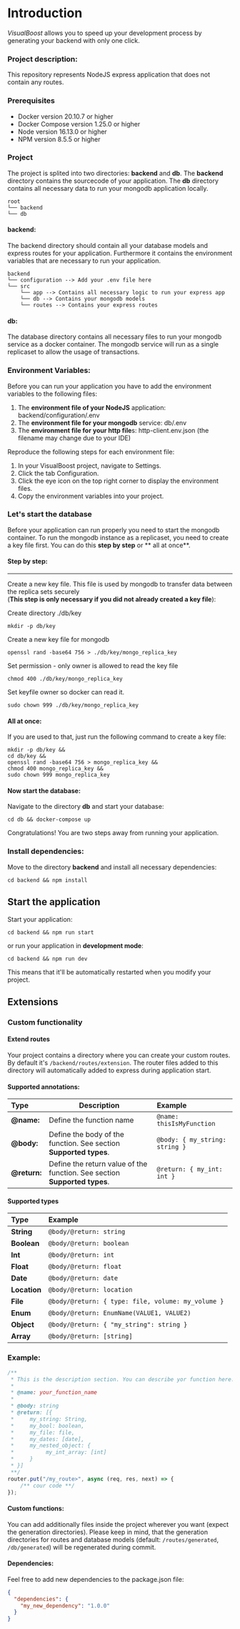 # Introduction

*VisualBoost* allows you to speed up your development process by generating your backend with only one click.

### Project description:

This repository represents NodeJS express application that does not contain any routes.

### Prerequisites

- Docker version 20.10.7 or higher
- Docker Compose version 1.25.0 or higher
- Node version 16.13.0 or higher
- NPM version 8.5.5 or higher

### Project

The project is splited into two directories: **backend** and **db**. The **backend** directory contains the sourcecode
of your application. The **db** directory contains all necessary data to run your mongodb application locally.

```
root
└── backend
└── db
```

#### backend:

The backend directory should contain all your database models and express routes for your application.
Furthermore it contains the environment variables that are necessary to run your application.

```
backend
└── configuration --> Add your .env file here
└── src
    └── app --> Contains all necessary logic to run your express app
    └── db --> Contains your mongodb models
    └── routes --> Contains your express routes
```

#### db:

The database directory contains all necessary files to run your mongodb service as a docker container.
The mongodb service will run as a single replicaset to allow the usage of transactions.

### Environment Variables:

Before you can run your application you have to add the environment variables to the following files:

1. The **environment file of your NodeJS** application: backend/configuration/.env
2. The **environment file for your mongodb** service: db/.env
3. The **environment file for your http file**s: http-client.env.json (the filename may change due to your IDE)

Reproduce the following steps for each environment file:

1. In your VisualBoost project, navigate to Settings.
2. Click the tab Configuration.
3. Click the eye icon on the top right corner to display the environment files.
4. Copy the environment variables into your project.

### Let's start the database

Before your application can run properly you need to start the mongodb container.
To run the mongodb instance as a replicaset, you need to create a key file first. You can do this **step by step** or **
all at once**.

#### Step by step:

--- 
Create a new key file. This file is used by mongodb to transfer data between the replica sets securely</br>
(**This step is only necessary if you did not already created a key file**):

Create directory ./db/key

```shell
mkdir -p db/key
```

Create a new key file for mongodb

```shell
openssl rand -base64 756 > ./db/key/mongo_replica_key
```

Set permission - only owner is allowed to read the key file

```shell
chmod 400 ./db/key/mongo_replica_key
```

Set keyfile owner so docker can read it.

```shell
sudo chown 999 ./db/key/mongo_replica_key
```

#### All at once:

If you are used to that, just run the following command to create a key file:

```shell
mkdir -p db/key &&
cd db/key &&
openssl rand -base64 756 > mongo_replica_key &&
chmod 400 mongo_replica_key &&
sudo chown 999 mongo_replica_key
```

#### Now start the database:

Navigate to the directory **db** and start your database:

```shell
cd db && docker-compose up
```

Congratulations! You are two steps away from running your application.

### Install dependencies:

Move to the directory **backend** and install all necessary dependencies:

```shell
cd backend && npm install
```

## Start the application

Start your application:

```shell
cd backend && npm run start
```

or run your application in **development mode**:

```shell
cd backend && npm run dev
```

This means that it'll be automatically restarted when you modify your project.

## Extensions

### Custom functionality

#### Extend routes

Your project contains a directory where you can create your custom routes.
By default it's ``/backend/routes/extension``.
The router files added to this directory will automatically added to express during application start.

#### Supported annotations:

| Type            | Description                                                               | Example                          |
|:----------------|---------------------------------------------------------------------------|:---------------------------------|
| **@name:**      | Define the function name                                                  | ```@name: thisIsMyFunction```    |
| **@body:**      | Define the body of the function. See section **Supported types**.         | ``@body: { my_string: string }`` |
| **@return:**    | Define the return value of the function. See section **Supported types**. | ``@return: { my_int: int }``     |

#### Supported types

| Type         | Example                                      |
|:-------------|:---------------------------------------------|
| **String**   | ```@body/@return: string```                  |
| **Boolean**  | ``@body/@return: boolean``                           |
| **Int**      | ``@body/@return: int``                               |
| **Float**    | ``@body/@return: float``                             |
| **Date**     | ``@body/@return: date``                              |
| **Location** | ``@body/@return: location``                          |
| **File**     | ``@body/@return: { type: file, volume: my_volume }`` |
| **Enum**     | ``@body/@return: EnumName(VALUE1, VALUE2)``          |
| **Object**   | ``@body/@return: { "my_string": string }``           |
| **Array**    | ``@body/@return: [string]``                          |

### Example:

```javascript
/**
 * This is the description section. You can describe yor function here.
 *
 * @name: your_function_name
 *
 * @body: string
 * @return: [{
 *     my_string: String,
 *     my_bool: boolean,
 *     my_file: file,
 *     my_dates: [date],
 *     my_nested_object: {
 *          my_int_array: [int]  
 *     }
 * }]
 **/
router.put("/my_route>", async (req, res, next) => {
    /** cour code **/
});

```



#### Custom functions:

You can add additionally files inside the project wherever you want (expect the generation directories).
Please keep in mind, that the generation directories for routes and 
database models (default: ``/routes/generated``, ``/db/generated``) will be regenerated during commit.


#### Dependencies:

Feel free to add new dependencies to the package.json file:

```json
{
  "dependencies": {
    "my_new_dependency": "1.0.0"
  }
}
```


